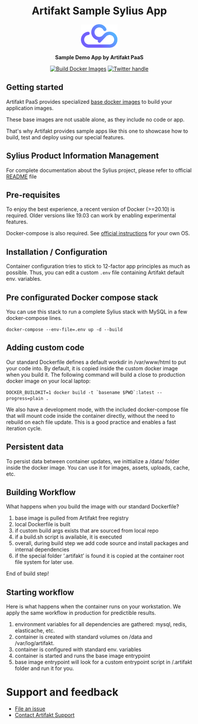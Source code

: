 <div align="center">

<h1>Artifakt Sample Sylius App</h1>
<img src="./.github/logo.png" alt="artifakt-logo" width="100"/>

**Sample Demo App by Artifakt PaaS**

[![Build Docker Images](https://github.com/artifakt-io/artifakt-docker-images/actions/workflows/nightly.yml/badge.svg)][Build status]
[![Twitter handle][]][Twitter badge]

</div>

## Getting started

Artifakt PaaS provides specialized [base docker images](https://github.com/artifakt-io/artifakt-docker-images) to build your application images. 

These base images are not usable alone, as they include no code or app. 

That's why Artifakt provides sample apps like this one to showcase how to build, test and deploy using our special features.

## Sylius Product Information Management

For complete documentation about the Sylius project, please refer to official [README](https://github.com/Sylius/Sylius/blob/1.10/README.md) file

## Pre-requisites

To enjoy the best experience, a recent version of Docker (>=20.10) is required.
Older versions like 19.03 can work by enabling experimental features.

Docker-compose is also required. See [official instructions](https://docs.docker.com/compose/install/) for your own OS.

## Installation / Configuration

Container configuration tries to stick to 12-factor app principles as much as possible. Thus, you can edit a custom `.env` file containing Artifakt default env. variables.

## Pre configurated Docker compose stack

You can use this stack to run a complete Sylius stack with MySQL in a few docker-compose lines.

```
docker-compose --env-file=.env up -d --build
```

## Adding custom code

Our standard Dockerfile defines a default workdir in /var/www/html to put your code into. By default, it is copied inside the custom docker image when you build it. The following command will build a close to production docker image on your local laptop:

```
DOCKER_BUILDKIT=1 docker build -t `basename $PWD`:latest --progress=plain .
```

We also have a development mode, with the included docker-compose file that will mount code inside the container directly, without the need to rebuild on each file update. This is a good practice and enables a fast iteration cycle.

## Persistent data

To persist data between container updates, we inittialize a /data/ folder inside the docker image. You can use it for images, assets, uploads, cache, etc.

## Building Workflow

What happens when you build the image with our standard Dockerfile?

1. base image is pulled from Artifakt free registry
2. local Dockerfile is built
3. if custom build args exists that are sourced from local repo
4. if a build.sh script is available, it is executed
5. overall, during build step we add code source and install packages and internal dependencies
6. if the special folder ‘.artifakt’ is found it is copied at the container root file system for later use.

End of build step!

## Starting workflow

Here is what happens when the container runs on your workstation. We apply the same workflow in production for predictible results.

1. environment variables for all dependencies are gathered: mysql, redis, elasticache, etc.
2. container is created with standard volumes on /data and /var/log/artifakt.
3. container is configured with standard env. variables
4. container is started and runs the base image entrypoint
5. base image entrypoint will look for a custom entrypoint script in /.artifakt folder and run it for you.

# Support and feedback

* [File an issue](https://github.com/artifakt-io/artifakt-docker-images/issues/new/choose)
* [Contact Artifakt Support](https://support.artifakt.io/)

[Build Status - Main]: https://github.com/artifakt-io/artifakt-docker-images/actions/workflows/nightly.yml/badge.svg?branch=main&event=push
[Build status]: https://github.com/artifakt-io/artifakt-docker-images/actions
[Twitter badge]: https://twitter.com/intent/follow?screen_name=artifakt_com
[Twitter handle]: https://img.shields.io/twitter/follow/artifakt_com.svg?style=social&label=Follow
